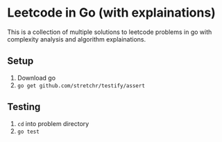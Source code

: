 # Leetcode in Go (with explainations)
This is a collection of multiple solutions to leetcode problems in go with complexity analysis and algorithm explainations.

## Setup
1. Download go
2. `go get github.com/stretchr/testify/assert`

## Testing
1. `cd` into problem directory
2. `go test`